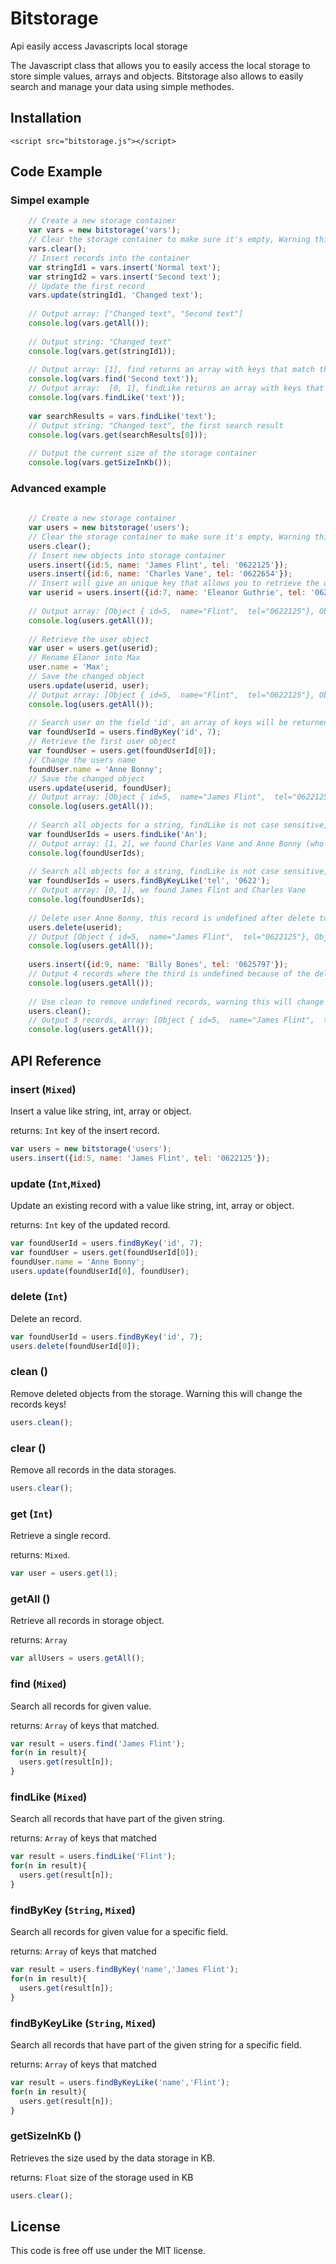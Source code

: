 # Bitstorage
Api easily access Javascripts local storage

The Javascript class that allows you to easily access the local storage to store simple values, arrays and objects.
Bitstorage also allows to easily search and manage your data using simple methodes.

## Installation
```
<script src="bitstorage.js"></script>
```

## Code Example
### Simpel example
```js
    // Create a new storage container
    var vars = new bitstorage('vars');
    // Clear the storage container to make sure it's empty, Warning this will Delete all previous entries!
    vars.clear();
    // Insert records into the container
    var stringId1 = vars.insert('Normal text');
    var stringId2 = vars.insert('Second text');
    // Update the first record
    vars.update(stringId1, 'Changed text');
    
    // Output array: ["Changed text", "Second text"]
    console.log(vars.getAll());
    
    // Output string: "Changed text"
    console.log(vars.get(stringId1));
    
    // Output array: [1], find returns an array with keys that match the search query, use get() to retrieve the contents
    console.log(vars.find('Second text'));
    // Output array:  [0, 1], findLike returns an array with keys that match the search query, use get() to retrieve the contents
    console.log(vars.findLike('text'));
    
    var searchResults = vars.findLike('text');
    // Output string: "Changed text", the first search result
    console.log(vars.get(searchResults[0]));
    
    // Output the current size of the storage container
    console.log(vars.getSizeInKb());
```

### Advanced example

```js
    
    // Create a new storage container
    var users = new bitstorage('users');
    // Clear the storage container to make sure it's empty, Warning this will Delete all previous entries!
    users.clear();
    // Insert new objects into storage container
    users.insert({id:5, name: 'James Flint', tel: '0622125'});
    users.insert({id:6, name: 'Charles Vane', tel: '0622654'});
    // Insert will give an unique key that allows you to retrieve the object
    var userid = users.insert({id:7, name: 'Eleanor Guthrie', tel: '062987'});
    
    // Output array: [Object { id=5,  name="Flint",  tel="0622125"}, Object { id=6,  name="Jack",  tel="0622654"}, Object { id=7,  name="Elanor",  tel="062987"}]
    console.log(users.getAll());
    
    // Retrieve the user object
    var user = users.get(userid);
    // Rename Elanor into Max
    user.name = 'Max';
    // Save the changed object
    users.update(userid, user);
    // Output array: [Object { id=5,  name="Flint",  tel="0622125"}, Object { id=6,  name="Jack",  tel="0622654"}, Object { id=7,  name="Max",  tel="062987"}]
    console.log(users.getAll());
    
    // Search user on the field 'id', an array of keys will be returnend
    var foundUserId = users.findByKey('id', 7);
    // Retrieve the first user object
    var foundUser = users.get(foundUserId[0]);
    // Change the users name
    foundUser.name = 'Anne Bonny';
    // Save the changed object
    users.update(userid, foundUser);
    // Output array: [Object { id=5,  name="James Flint",  tel="0622125"}, Object { id=6,  name="Charles Vane",  tel="0622654"}, Object { id=7,  name="Anne Bonny",  tel="062987"}]
    console.log(users.getAll());
    
    // Search all objects for a string, findLike is not case sensitive, unlike find that is case sensitive
    var foundUserIds = users.findLike('An');
    // Output array: [1, 2], we found Charles Vane and Anne Bonny (who replaced Eleanor Guthrie)
    console.log(foundUserIds);
    
    // Search all objects for a string, findLike is not case sensitive, unlike find that is case sensitive
    var foundUserIds = users.findByKeyLike('tel', '0622');
    // Output array: [0, 1], we found James Flint and Charles Vane
    console.log(foundUserIds);
    
    // Delete user Anne Bonny, this record is undefined after delete to keep the key structure intact.
    users.delete(userid);
    // Output [Object { id=5,  name="James Flint",  tel="0622125"}, Object { id=6,  name="Charles Vane",  tel="0622654"}, undefined]
    console.log(users.getAll());
    
    users.insert({id:9, name: 'Billy Bones', tel: '0625797'});
    // Output 4 records where the third is undefined because of the delete
    console.log(users.getAll());
    
    // Use clean to remove undefined records, warning this will change the existing keys!
    users.clean();
    // Output 3 records, array: [Object { id=5,  name="James Flint",  tel="0622125"}, Object { id=6,  name="Charles Vane",  tel="0622654"}, Object { id=9,  name="Billy Bones",  tel="0625797"}]
    console.log(users.getAll());
```

## API Reference

### insert (`Mixed`)
Insert a value like string, int, array or object.

returns: `Int` key of the insert record.
```js
var users = new bitstorage('users');
users.insert({id:5, name: 'James Flint', tel: '0622125'});
```

### update (`Int`,`Mixed`)
Update an existing record with a value like string, int, array or object.

returns: `Int` key of the updated record.
```js
var foundUserId = users.findByKey('id', 7);
var foundUser = users.get(foundUserId[0]);
foundUser.name = 'Anne Bonny';
users.update(foundUserId[0], foundUser);
```

### delete (`Int`)
Delete an record.
```js
var foundUserId = users.findByKey('id', 7);
users.delete(foundUserId[0]);
```

### clean ()
Remove deleted objects from the storage.
Warning this will change the records keys!
```js
users.clean();
```

### clear ()
Remove all records in the data storages.
```js
users.clear();
```

### get (`Int`)
Retrieve a single record.

returns: `Mixed`.
```js
var user = users.get(1);
```

### getAll ()
Retrieve all records in storage object.

returns: `Array`
```js
var allUsers = users.getAll();
```

### find (`Mixed`)
Search all records for given value.

returns: `Array` of keys that matched.
```js
var result = users.find('James Flint');
for(n in result){
  users.get(result[n]);
}
```

### findLike (`Mixed`)
Search all records that have part of the given string.

returns: `Array` of keys that matched
```js
var result = users.findLike('Flint');
for(n in result){
  users.get(result[n]);
}
```

### findByKey (`String`, `Mixed`)
Search all records for given value for a specific field.

returns: `Array` of keys that matched
```js
var result = users.findByKey('name','James Flint');
for(n in result){
  users.get(result[n]);
}
```

### findByKeyLike (`String`, `Mixed`)
Search all records that have part of the given string for a specific field.

returns: `Array` of keys that matched
```js
var result = users.findByKeyLike('name','Flint');
for(n in result){
  users.get(result[n]);
}
```

### getSizeInKb ()
Retrieves the size used by the data storage in KB.

returns: `Float` size of the storage used in KB
```js
users.clear();
```


## License

This code is free off use under the MIT license.
